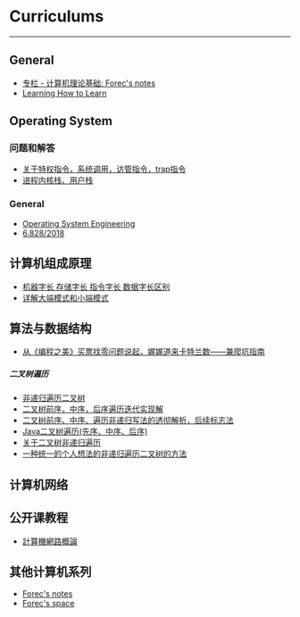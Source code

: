 # Curriculums

---

## General

- [专栏 - 计算机理论基础: Forec's notes](http://blog.forec.cn/columns/cs-basic.html)
- [Learning How to Learn](https://zilongshanren.com/blog/2017-05-09-learning-how-to-learn.html#sec-2-7)

## Operating System

### 问题和解答

- [关于特权指令，系统调用，访管指令，trap指令](http://www.cskaoyan.com/thread-183370-1-1.html)
- [进程内核栈、用户栈](https://blog.csdn.net/bailyzheng/article/details/8015618)

### General

- [Operating System Engineering](https://pdos.csail.mit.edu/6.828/2014/xv6.html)
- [6.828/2018](https://pdos.csail.mit.edu/6.828/2017/)

## 计算机组成原理

- [机器字长 存储字长 指令字长 数据字长区别](http://www.cnblogs.com/claremore/p/4802881.html)
- [详解大端模式和小端模式](https://blog.csdn.net/ce123_zhouwei/article/details/6971544)

## 算法与数据结构

- [从《编程之美》买票找零问题说起，娓娓道来卡特兰数——兼爬坑指南](http://www.cnblogs.com/wuyuegb2312/p/3016878.html#suggestion) <!--超详细-->

##### 二叉树遍历

- [非递归遍历二叉树](https://blog.csdn.net/kofsky/article/details/2886453/) <!--版本全面，解释简略-->
- [二叉树前序，中序，后序遍历迭代实现解](https://blog.csdn.net/u014787113/article/details/49717831) <!--邓俊晖的方法，解释一般-->
- [二叉树前序、中序、遍历非递归写法的透彻解析，后续标志法](https://blog.csdn.net/zhangxiangdavaid/article/details/37115355) <!--中序的过程最详细-->
- [Java二叉树遍历(先序、中序、后序)](https://www.jianshu.com/p/456af5480cee) <!--整体略详细-->
- [关于二叉树非递归遍历](http://crescentmoon.info/2012/10/14/%E5%85%B3%E4%BA%8E%E4%BA%8C%E5%8F%89%E6%A0%91%E9%9D%9E%E9%80%92%E5%BD%92%E9%81%8D%E5%8E%86/) <!--大概后序遍历讲得还好-->
- [一种统一的个人想法的非递归遍历二叉树的方法](https://www.jianshu.com/p/49c8cfd07410) <!--看看就行了-->

## 计算机网络

## 公开课教程

- [計算機網路概論](http://ocw.nthu.edu.tw/ocw/index.php?page=course&cid=13&)

## 其他计算机系列

- [Forec's notes](http://blog.forec.cn/)
- [Forec's space](https://forec.cn/)


